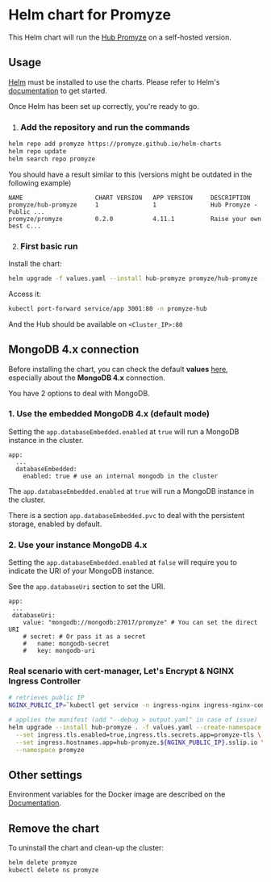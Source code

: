 # Helm chart for Promyze

This Helm chart will run the [Hub Promyze](https://hub.docker.com/r/promyze/hub) on a self-hosted version.

## Usage

[Helm](https://helm.sh) must be installed to use the charts. Please refer to Helm's [documentation](https://helm.sh/docs) to get started.

Once Helm has been set up correctly, you're ready to go.

1. ### Add the repository and run the commands

```bash
helm repo add promyze https://promyze.github.io/helm-charts
helm repo update
helm search repo promyze
```

You should have a result similar to this (versions might be outdated in the following example)
``` 
NAME                    CHART VERSION   APP VERSION     DESCRIPTION                                       
promyze/hub-promyze     1               1               Hub Promyze - Public ...
promyze/promyze         0.2.0           4.11.1          Raise your own best c...  
```

2. ### First basic run


Install the chart:

```bash
helm upgrade -f values.yaml --install hub-promyze promyze/hub-promyze --create-namespace --namespace promyze
```

Access it:

```bash
kubectl port-forward service/app 3001:80 -n promyze-hub
``` 

And the Hub should be available on ```<Cluster_IP>:80```


## MongoDB 4.x connection

Before installing the chart, you can check the default **values** [here](https://github.com/promyze/helm-charts/blob/main/charts/hub/values.yaml), especially about the **MongoDB 4.x** connection.


You have 2 options to deal with MongoDB.

### 1. Use the embedded MongoDB 4.x (default mode)

Setting the `app.databaseEmbedded.enabled` at `true` will run a MongoDB instance in the cluster.

```
app:
  ...
  databaseEmbedded:
    enabled: true # use an internal mongodb in the cluster
```

The `app.databaseEmbedded.enabled` at `true` will run a MongoDB instance in the cluster.

There is a section `app.databaseEmbedded.pvc` to deal with the persistent storage, enabled by default.

### 2. Use your instance MongoDB 4.x

Setting the `app.databaseEmbedded.enabled` at `false` will require you to indicate the URI of your MongoDB instance.

See the `app.databaseUri` section to set the URI.

```
app:
 ...
 databaseUri:
    value: "mongodb://mongodb:27017/promyze" # You can set the direct URI
    # secret: # Or pass it as a secret
    #   name: mongodb-secret
    #   key: mongodb-uri
```


### Real scenario with cert-manager, Let's Encrypt & NGINX Ingress Controller

```bash
# retrieves public IP
NGINX_PUBLIC_IP=`kubectl get service -n ingress-nginx ingress-nginx-controller --output jsonpath='{.status.loadBalancer.ingress[0].ip}'`

# applies the manifest (add "--debug > output.yaml" in case of issue)
helm upgrade --install hub-promyze . -f values.yaml --create-namespace \
  --set ingress.tls.enabled=true,ingress.tls.secrets.app=promyze-tls \
  --set ingress.hostnames.app=hub-promyze.${NGINX_PUBLIC_IP}.sslip.io \
  --namespace promyze
```


## Other settings

Environment variables for the Docker image are described on the [Documentation](https://hub.docker.com/r/promyze/hub).

## Remove the chart

To uninstall the chart and clean-up the cluster:

```bash
helm delete promyze
kubectl delete ns promyze
```

